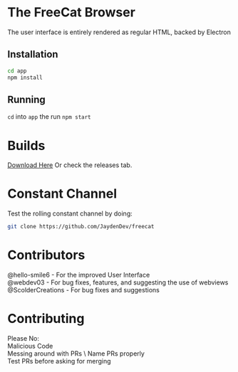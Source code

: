 # The FreeCat Browser
The user interface is entirely rendered as regular HTML, backed by Electron
## Installation
```bash
cd app
npm install
```
## Running

`cd` into `app` the run `npm start`

# Builds
[Download Here](https://dl.jaydendev.repl.co/freecat)
Or check the releases tab.
# Constant Channel
Test the rolling constant channel by doing:
```bash
git clone https://github.com/JaydenDev/freecat
```
# Contributors
@hello-smile6 - For the improved User Interface \
@webdev03 - For bug fixes, features, and suggesting the use of webviews \
@ScolderCreations - For bug fixes and suggestions
# Contributing
Please No: \
Malicious Code \
Messing around with PRs \ 
Name PRs properly \
Test PRs before asking for merging
